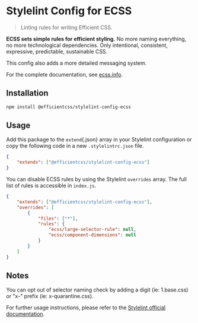 # Stylelint Config for ECSS

> Linting rules for writing Efficient CSS.

**ECSS sets simple rules for efficient styling.** No more naming everything, no more technological dependencies. Only intentional, consistent, expressive, predictable, sustainable CSS.

This config also adds a more detailed messaging system.

For the complete documentation, see [ecss.info](https://ecss.info).

## Installation

```bash
npm install @efficientcss/stylelint-config-ecss
```

## Usage

Add this package to the `extend`{.json} array in your Stylelint configuration or copy the following code in a new `.stylelintrc.json` file.

```json
{
	"extends": ["@efficientcss/stylelint-config-ecss"]
}
```

You can disable ECSS rules by using the Stylelint `overrides` array. The full list of rules is accessible in `index.js`.

```json
{
	"extends": ["@efficientcss/stylelint-config-ecss"],
	"overrides": [
		{
			"files": ["*"],
			"rules": {
				"ecss/large-selector-rule": null,
				"ecss/component-dimensions": null
			}
		}
	]
}
```

## Notes

You can opt out of selector naming check by adding a digit (ie: 1.base.css) or "x-" prefix (ie: x-quarantine.css).

For further usage instructions, please refer to the [Stylelint official documentation](https://stylelint.io).
